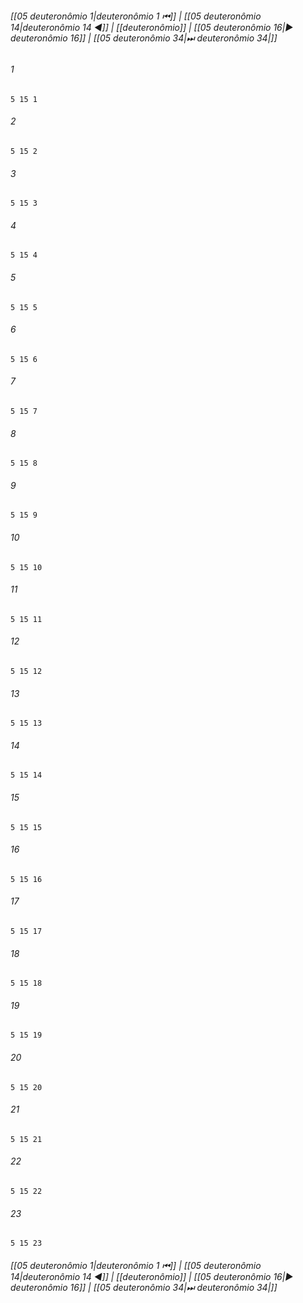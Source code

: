 
###### [[05 deuteronômio 1|deuteronômio 1 ⏮]] | [[05 deuteronômio 14|deuteronômio 14 ◀]] | [[deuteronômio]] | [[05 deuteronômio 16|▶ deuteronômio 16]] | [[05 deuteronômio 34|⏭ deuteronômio 34|]]

###### 1
``` verse
5 15 1 
```
###### 2
``` verse
5 15 2 
```
###### 3
``` verse
5 15 3 
```
###### 4
``` verse
5 15 4 
```
###### 5
``` verse
5 15 5 
```
###### 6
``` verse
5 15 6 
```
###### 7
``` verse
5 15 7 
```
###### 8
``` verse
5 15 8 
```
###### 9
``` verse
5 15 9 
```
###### 10
``` verse
5 15 10 
```
###### 11
``` verse
5 15 11 
```
###### 12
``` verse
5 15 12 
```
###### 13
``` verse
5 15 13 
```
###### 14
``` verse
5 15 14 
```
###### 15
``` verse
5 15 15 
```
###### 16
``` verse
5 15 16 
```
###### 17
``` verse
5 15 17 
```
###### 18
``` verse
5 15 18 
```
###### 19
``` verse
5 15 19 
```
###### 20
``` verse
5 15 20 
```
###### 21
``` verse
5 15 21 
```
###### 22
``` verse
5 15 22 
```
###### 23
``` verse
5 15 23 
```

###### [[05 deuteronômio 1|deuteronômio 1 ⏮]] | [[05 deuteronômio 14|deuteronômio 14 ◀]] | [[deuteronômio]] | [[05 deuteronômio 16|▶ deuteronômio 16]] | [[05 deuteronômio 34|⏭ deuteronômio 34|]]

